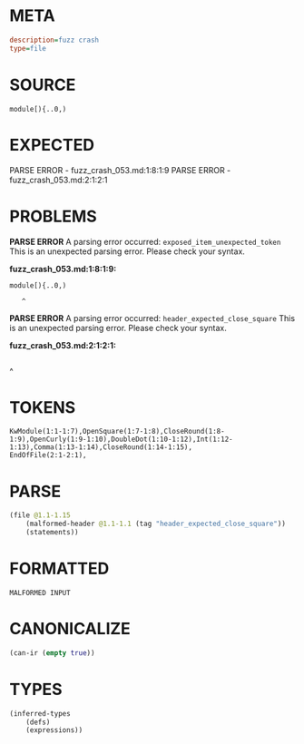 # META
~~~ini
description=fuzz crash
type=file
~~~
# SOURCE
~~~roc
module[){..0,)
~~~
# EXPECTED
PARSE ERROR - fuzz_crash_053.md:1:8:1:9
PARSE ERROR - fuzz_crash_053.md:2:1:2:1
# PROBLEMS
**PARSE ERROR**
A parsing error occurred: `exposed_item_unexpected_token`
This is an unexpected parsing error. Please check your syntax.

**fuzz_crash_053.md:1:8:1:9:**
```roc
module[){..0,)
```
       ^


**PARSE ERROR**
A parsing error occurred: `header_expected_close_square`
This is an unexpected parsing error. Please check your syntax.

**fuzz_crash_053.md:2:1:2:1:**
```roc

```
^


# TOKENS
~~~zig
KwModule(1:1-1:7),OpenSquare(1:7-1:8),CloseRound(1:8-1:9),OpenCurly(1:9-1:10),DoubleDot(1:10-1:12),Int(1:12-1:13),Comma(1:13-1:14),CloseRound(1:14-1:15),
EndOfFile(2:1-2:1),
~~~
# PARSE
~~~clojure
(file @1.1-1.15
	(malformed-header @1.1-1.1 (tag "header_expected_close_square"))
	(statements))
~~~
# FORMATTED
~~~roc
MALFORMED INPUT
~~~
# CANONICALIZE
~~~clojure
(can-ir (empty true))
~~~
# TYPES
~~~clojure
(inferred-types
	(defs)
	(expressions))
~~~
